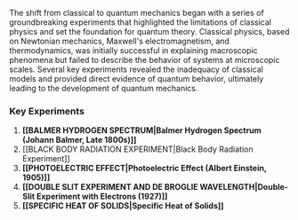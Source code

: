 The shift from classical to quantum mechanics began with a series of groundbreaking experiments that highlighted the limitations of classical physics and set the foundation for quantum theory. Classical physics, based on Newtonian mechanics, Maxwell's electromagnetism, and thermodynamics, was initially successful in explaining macroscopic phenomena but failed to describe the behavior of systems at microscopic scales. Several key experiments revealed the inadequacy of classical models and provided direct evidence of quantum behavior, ultimately leading to the development of quantum mechanics.

### Key Experiments

1. **[[BALMER HYDROGEN SPECTRUM|Balmer Hydrogen Spectrum (Johann Balmer, Late 1800s)]]**
2. [[BLACK BODY RADIATION EXPERIMENT|Black Body Radiation Experiment]]
3. **[[PHOTOELECTRIC EFFECT|Photoelectric Effect (Albert Einstein, 1905)]]**
4. **[[DOUBLE SLIT EXPERIMENT AND DE BROGLIE WAVELENGTH|Double-Slit Experiment with Electrons (1927)]]**
5. **[[SPECIFIC HEAT OF SOLIDS|Specific Heat of Solids]]**